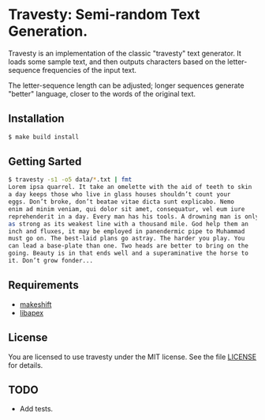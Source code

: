 # Travesty: Semi-random Text Generation.

Travesty is an implementation of the classic "travesty" text generator.
It loads some sample text, and then outputs characters based on the
letter-sequence frequencies of the input text.

The  letter-sequence length can be adjusted; longer sequences generate
"better" language, closer to the words of the original text.

## Installation

```bash
$ make build install
```

## Getting Sarted

```bash
$ travesty -s1 -o5 data/*.txt | fmt
Lorem ipsa quarrel. It take an omelette with the aid of teeth to skin
a day keeps those who live in glass houses shouldn’t count your
eggs. Don’t broke, don’t beatae vitae dicta sunt explicabo. Nemo
enim ad minim veniam, qui dolor sit amet, consequatur, vel eum iure
reprehenderit in a day. Every man has his tools. A drowning man is only
as strong as its weakest line with a thousand mile. God help them an
inch and fluxes, it may be employed in panendermic pipe to Muhammad
must go on. The best-laid plans go astray. The harder you play. You
can lead a base-plate than one. Two heads are better to bring on the
going. Beauty is in that ends well and a superaminative the horse to
it. Don’t grow fonder...
```

## Requirements

* [makeshift](https://github.com/tim-rose/makeshift)
* [libapex](https://github.com/tim-rose/libapex)

## License

You are licensed to use travesty under the MIT license.
See the file [LICENSE](LICENSE) for details.

## TODO

* Add tests.
